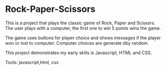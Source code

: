 # Rock-Paper-Scissors

This is a project that plays the classic game of Rock, Paper and Scissors.
The user plays with a computer, the first one to win 5 points wins the game.

The game uses buttons for player choice and shows messages if the player won or lost to computer. Computer choices are generate dby random.

This project demonstrates my early skills is Javascript, HTML and CSS.

Tools: javascript,html, css